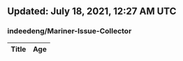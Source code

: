 ## Updated: July 18, 2021, 12:27 AM UTC


### indeedeng/Mariner-Issue-Collector
|**Title**|**Age**|
|:----|:----|